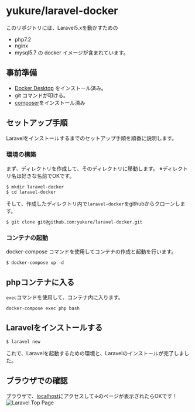 # yukure/laravel-docker
このリポジトリには、Laravel5.xを動かすための
- php7.2
- nginx
- mysql5.7
の docker イメージが含まれています。

## 事前準備
- [Docker Desktop](https://www.docker.com/products/docker-desktop) をインストール済み。
- git コマンドが叩ける。
- [composer](https://getcomposer.org/)をインストール済み

## セットアップ手順
Laravelをインストールするまでのセットアップ手順を順番に説明します。

### 環境の構築
まず、ディレクトリを作成して、そのディレクトリに移動します。
※ディレクトリ名は好きな名前でOKです。

```shell
$ mkdir laravel-docker
$ cd laravel-docker
```

そして、作成したディレクトリ内で`laravel-docker`をgithubからクローンします。

```shell
$ git clone git@github.com:yukure/laravel-docker.git
```

### コンテナの起動
docker-compose コマンドを使用してコンテナの作成と起動を行います。

```shell
$ docker-compose up -d
```

## phpコンテナに入る
`exec`コマンドを使用して、コンテナ内に入ります。
```shell
docker-compose exec php bash
```

## Laravelをインストールする
```shell
$ laravel new
```

これで、Laravelを起動するための環境と、Laravelのインストールが完了しました。

## ブラウザでの確認
ブラウザで、[localhost](http://localhost/)にアクセスして↓のページが表示されたらOKです！
![Laravel Top Page](https://user-images.githubusercontent.com/18342796/53179719-a02e4980-3637-11e9-90a5-a5490e60ac7d.png)
